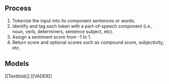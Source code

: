 ## Process  
1) Tokenize the input into its component sentences or words.  
2) Identify and tag each token with a part-of-speech component (i.e., noun, verb, determiners, sentence subject, etc).  
3) Assign a sentiment score from -1 to 1.  
4) Return score and optional scores such as compound score, subjectivity, etc.

## Models
[[Textblob]]
[[VADER]]